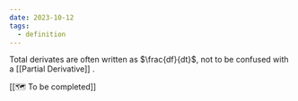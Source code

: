 ```yaml
---
date: 2023-10-12
tags:
  - definition
---
```

Total derivates are often written as $\frac{df}{dt}$, not to be confused with a [[Partial Derivative]] .

[[🗺️ To be completed]]
